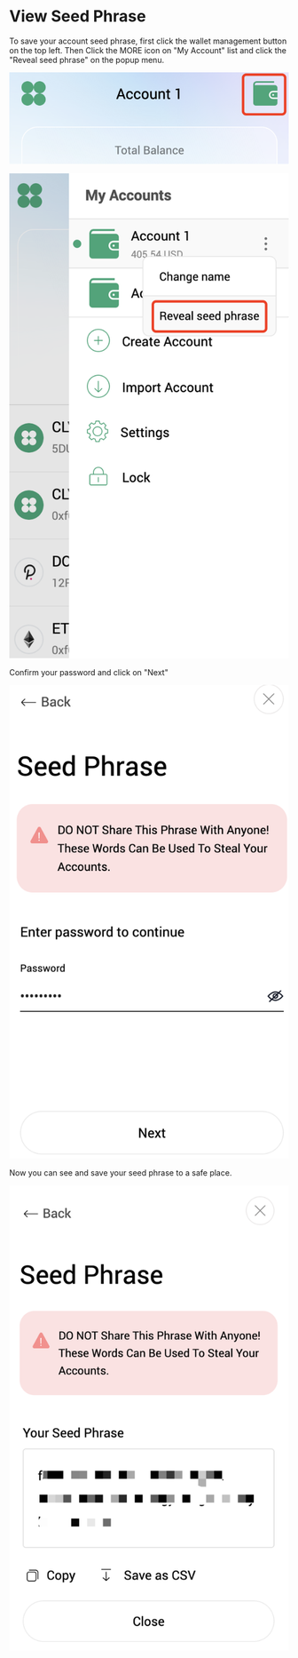 # View Seed Phrase

To save your account seed phrase, first click the wallet management button on the top left. Then Click the MORE icon on "My Account" list and click the "Reveal seed phrase" on the popup menu.

![](../../.gitbook/assets/image%20%2857%29.png)

![](../../.gitbook/assets/image%20%2846%29.png)

Confirm your password and click on "Next"

![](../../.gitbook/assets/image%20%2834%29.png)

Now you can see and save your seed phrase to a safe place.  


![](../../.gitbook/assets/image%20%2852%29.png)

## 


